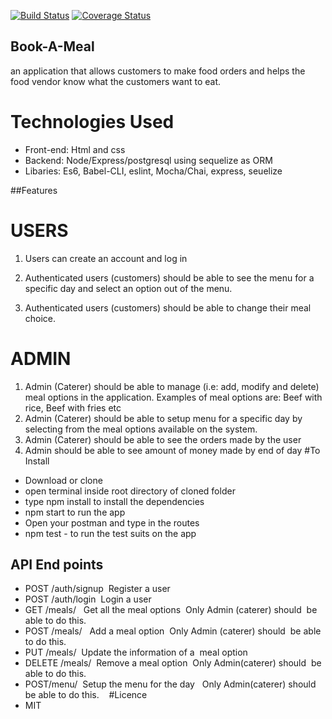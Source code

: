 [![Build Status](https://travis-ci.org/phemonick/Book-A-Meal.svg?branch=develop)](https://travis-ci.org/phemonick/Book-A-Meal)
[![Coverage Status](https://coveralls.io/repos/github/phemonick/Book-A-Meal/badge.svg?branch=develop)](https://coveralls.io/github/phemonick/Book-A-Meal?branch=dummy-dev)
## Book-A-Meal
 an application that allows customers to make food orders and helps the food
vendor know what the customers want to eat.

# Technologies Used
- Front-end: Html and css
- Backend: Node/Express/postgresql using sequelize as ORM
- Libaries: Es6, Babel-CLI, eslint, Mocha/Chai, express, seuelize

##Features
# USERS
1. Users can create an account and log in

2. Authenticated users (customers) should be able to see the menu for a specific day and
select an option out of the menu.
3. Authenticated users (customers) should be able to change their meal choice.


# ADMIN
1. Admin (Caterer) should be able to manage (i.e: add, modify and delete) meal options in
the application. Examples of meal options are: Beef with rice, Beef with fries etc
2. Admin (Caterer) should be able to setup menu for a specific day by selecting from the
meal options available on the system.
3. Admin (Caterer) should be able to see the orders made by the user
4. Admin should be able to see amount of money made by end of day
#To Install 

- Download or clone
- open terminal inside root directory of cloned folder
- type npm install to install the dependencies
- npm start to run the app
- Open your postman and type in the routes
- npm test - to run the test suits on the app

## API End points
- POST /auth/signup     Register a user   
- POST /auth/login      Login a user   
- GET /meals/            Get all the meal options  Only Admin (caterer) should  be able to do this. 
- POST /meals/           Add a meal option  Only Admin (caterer) should  be able to do this. 
- PUT /meals/<mealId>    Update the information of a  meal option 
- DELETE /meals/<mealId>  Remove a meal option  Only Admin(caterer) should  be able to do this. 
- POST/menu/              Setup the menu for the day   Only Admin(caterer) should  be able to do this. 
  
#Licence
- MIT
